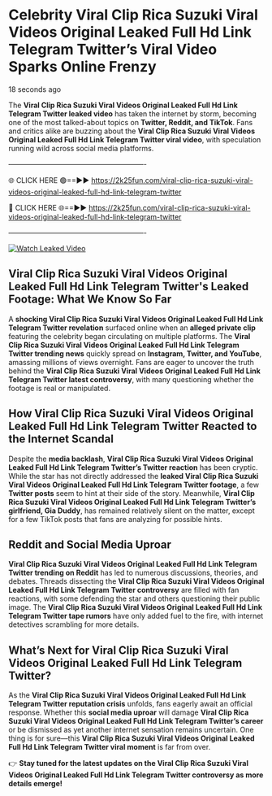 # Celebrity Viral Clip Rica Suzuki Viral Videos Original Leaked Full Hd Link Telegram Twitter’s Viral Video Sparks Online Frenzy

18 seconds ago

The **Viral Clip Rica Suzuki Viral Videos Original Leaked Full Hd Link Telegram Twitter leaked video** has taken the internet by storm, becoming one of the most talked-about topics on **Twitter, Reddit, and TikTok**. Fans and critics alike are buzzing about the **Viral Clip Rica Suzuki Viral Videos Original Leaked Full Hd Link Telegram Twitter viral video**, with speculation running wild across social media platforms.

———————————————————-

🌐 CLICK HERE 🟢==►► https://2k25fun.com/viral-clip-rica-suzuki-viral-videos-original-leaked-full-hd-link-telegram-twitter

🔴 CLICK HERE 🌐==►► https://2k25fun.com/viral-clip-rica-suzuki-viral-videos-original-leaked-full-hd-link-telegram-twitter

———————————————————-

[![Watch Leaked Video](https://miro.medium.com/v2/resize:fit:828/format:webp/1*cilzJN44JGOrTw9NJCrNHA.gif "Watch Leaked Video")](https://2k25fun.com/viral-clip-rica-suzuki-viral-videos-original-leaked-full-hd-link-telegram-twitter)

## **Viral Clip Rica Suzuki Viral Videos Original Leaked Full Hd Link Telegram Twitter's Leaked Footage: What We Know So Far**  
A **shocking Viral Clip Rica Suzuki Viral Videos Original Leaked Full Hd Link Telegram Twitter revelation** surfaced online when an **alleged private clip** featuring the celebrity began circulating on multiple platforms. The **Viral Clip Rica Suzuki Viral Videos Original Leaked Full Hd Link Telegram Twitter trending news** quickly spread on **Instagram, Twitter, and YouTube**, amassing millions of views overnight. Fans are eager to uncover the truth behind the **Viral Clip Rica Suzuki Viral Videos Original Leaked Full Hd Link Telegram Twitter latest controversy**, with many questioning whether the footage is real or manipulated.  

## **How Viral Clip Rica Suzuki Viral Videos Original Leaked Full Hd Link Telegram Twitter Reacted to the Internet Scandal**  
Despite the **media backlash**, **Viral Clip Rica Suzuki Viral Videos Original Leaked Full Hd Link Telegram Twitter’s Twitter reaction** has been cryptic. While the star has not directly addressed the **leaked Viral Clip Rica Suzuki Viral Videos Original Leaked Full Hd Link Telegram Twitter footage**, a few **Twitter posts** seem to hint at their side of the story. Meanwhile, **Viral Clip Rica Suzuki Viral Videos Original Leaked Full Hd Link Telegram Twitter’s girlfriend, Gia Duddy**, has remained relatively silent on the matter, except for a few TikTok posts that fans are analyzing for possible hints.  

## **Reddit and Social Media Uproar**  
**Viral Clip Rica Suzuki Viral Videos Original Leaked Full Hd Link Telegram Twitter trending on Reddit** has led to numerous discussions, theories, and debates. Threads dissecting the **Viral Clip Rica Suzuki Viral Videos Original Leaked Full Hd Link Telegram Twitter controversy** are filled with fan reactions, with some defending the star and others questioning their public image. The **Viral Clip Rica Suzuki Viral Videos Original Leaked Full Hd Link Telegram Twitter tape rumors** have only added fuel to the fire, with internet detectives scrambling for more details.  

## **What’s Next for Viral Clip Rica Suzuki Viral Videos Original Leaked Full Hd Link Telegram Twitter?**  
As the **Viral Clip Rica Suzuki Viral Videos Original Leaked Full Hd Link Telegram Twitter reputation crisis** unfolds, fans eagerly await an official response. Whether this **social media uproar** will damage **Viral Clip Rica Suzuki Viral Videos Original Leaked Full Hd Link Telegram Twitter’s career** or be dismissed as yet another internet sensation remains uncertain. One thing is for sure—this **Viral Clip Rica Suzuki Viral Videos Original Leaked Full Hd Link Telegram Twitter viral moment** is far from over.  

👉 **Stay tuned for the latest updates on the Viral Clip Rica Suzuki Viral Videos Original Leaked Full Hd Link Telegram Twitter controversy as more details emerge!**  